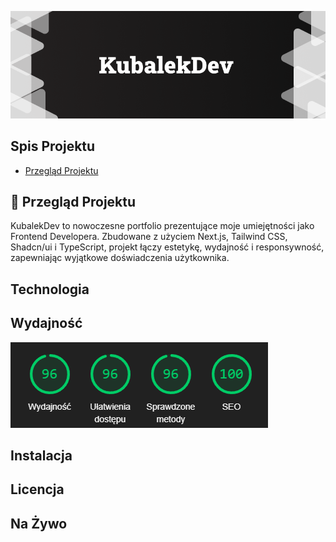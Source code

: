 ![Baner KubalekDev](./public/portfolio/thumbail-github.png)

## Spis Projektu
- [Przegląd Projektu](#PrzeglądProjektu)

## 🚀 Przegląd Projektu 

<p>
  KubalekDev to nowoczesne portfolio prezentujące moje umiejętności jako Frontend Developera. Zbudowane z użyciem Next.js, Tailwind CSS, Shadcn/ui i TypeScript, projekt łączy estetykę, wydajność i responsywność, zapewniając wyjątkowe doświadczenia użytkownika.
</p>

## Technologia

## Wydajność

![Wydajność KubalekDev](./public/portfolio/seo.png)


## Instalacja

## Licencja

## Na Żywo
